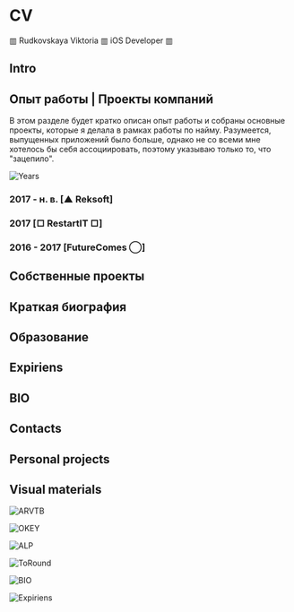 # CV 
▥ Rudkovskaya Viktoria ▥ iOS Developer ▥

## Intro

## Опыт работы | Проекты компаний
В этом разделе будет кратко описан опыт работы и собраны основные проекты, которые я делала в рамках работы по найму. Разумеется, выпущенных приложений было больше, однако не со всеми мне хотелось бы себя ассоциировать, поэтому указываю только то, что "зацепило". 

![Years](https://github.com/VikRudkovskaya/CV/raw/master/Screens/exp-years.png)

### 2017 - н. в. [▲ Reksoft]

### 2017 [□ RestartIT □]

### 2016 - 2017 [FutureComes ◯]

## Собственные проекты

## Краткая биография

## Образование

## Expiriens

## BIO

## Contacts

## Personal projects

## Visual materials
![ARVTB](https://github.com/VikRudkovskaya/CV/raw/master/Screens/Exp-ARVTB-v4.png)

![OKEY](https://github.com/VikRudkovskaya/CV/raw/master/Screens/Exp-Okey-v3.png)

![ALP](https://github.com/VikRudkovskaya/CV/raw/master/Screens/Exp-AbstractLoyaltyProgramm-v4.png)

![ToRound](https://github.com/VikRudkovskaya/CV/raw/master/Screens/Exp-ToRound-v0.png)

![BIO](https://github.com/VikRudkovskaya/CV/raw/master/Screens/BIO-v6.png)

![Expiriens](https://github.com/VikRudkovskaya/CV/raw/master/Screens/Exp-Maket-v2.png)


